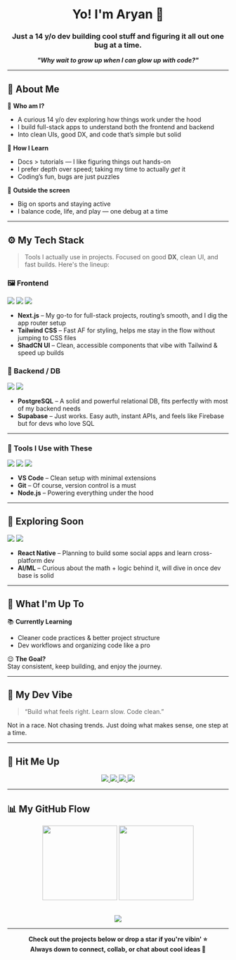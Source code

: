 <h1 align="center">Yo! I'm Aryan 👋</h1>

<h3 align="center">Just a 14 y/o dev building cool stuff and figuring it all out one bug at a time.</h3>

<p align="center"><i><b>"Why wait to grow up when I can glow up with code?"</b></i></p>

---

## 🚀 About Me

🎯 **Who am I?**
- A curious 14 y/o dev exploring how things work under the hood  
- I build full-stack apps to understand both the frontend and backend  
- Into clean UIs, good DX, and code that’s simple but solid

🧠 **How I Learn**
- Docs > tutorials — I like figuring things out hands-on  
- I prefer depth over speed; taking my time to actually *get* it  
- Coding’s fun, bugs are just puzzles

🏀 **Outside the screen**
- Big on sports and staying active  
- I balance code, life, and play — one debug at a time

---

## ⚙️ My Tech Stack

> Tools I actually use in projects. Focused on good **DX**, clean UI, and fast builds. Here's the lineup:

### 🖼 Frontend

<div align="left">
  <img src="https://img.shields.io/badge/Next.js-000000?style=for-the-badge&logo=nextdotjs&logoColor=white" />
  <img src="https://img.shields.io/badge/TailwindCSS-0F172A?style=for-the-badge&logo=tailwindcss&logoColor=38BDF8" />
  <img src="https://img.shields.io/badge/ShadCN_UI-0F0F0F?style=for-the-badge&logo=radixui&logoColor=white" />
</div>

- **Next.js** – My go-to for full-stack projects, routing’s smooth, and I dig the app router setup  
- **Tailwind CSS** – Fast AF for styling, helps me stay in the flow without jumping to CSS files  
- **ShadCN UI** – Clean, accessible components that vibe with Tailwind & speed up builds

### 🧩 Backend / DB

<div align="left">
  <img src="https://img.shields.io/badge/PostgreSQL-1C1C1C?style=for-the-badge&logo=postgresql&logoColor=white" />
  <img src="https://img.shields.io/badge/Supabase-1C1C1C?style=for-the-badge&logo=supabase&logoColor=3ECF8E" />
</div>

- **PostgreSQL** – A solid and powerful relational DB, fits perfectly with most of my backend needs  
- **Supabase** – Just works. Easy auth, instant APIs, and feels like Firebase but for devs who love SQL  

---

### 🧪 Tools I Use with These

<div align="left">
  <img src="https://img.shields.io/badge/VSCode-1C1C1C?style=for-the-badge&logo=visualstudiocode&logoColor=007ACC" />
  <img src="https://img.shields.io/badge/Git-1C1C1C?style=for-the-badge&logo=git&logoColor=F05032" />
  <img src="https://img.shields.io/badge/Node.js-1C1C1C?style=for-the-badge&logo=nodedotjs&logoColor=339933" />
</div>

- **VS Code** – Clean setup with minimal extensions  
- **Git** – Of course, version control is a must  
- **Node.js** – Powering everything under the hood

---

## 🔮 Exploring Soon

<div align="left">
  <img src="https://img.shields.io/badge/React_Native-1C1C1C?style=for-the-badge&logo=react&logoColor=61DAFB" />
  <img src="https://img.shields.io/badge/AI_/_ML-1C1C1C?style=for-the-badge&logo=openai&logoColor=white" />
</div>

- **React Native** – Planning to build some social apps and learn cross-platform dev  
- **AI/ML** – Curious about the math + logic behind it, will dive in once dev base is solid  

---

## 🔭 What I'm Up To

📚 **Currently Learning**  
- Cleaner code practices & better project structure  
- Dev workflows and organizing code like a pro  

😌 **The Goal?**  
Stay consistent, keep building, and enjoy the journey.

---

## 🧘 My Dev Vibe

> “Build what feels right. Learn slow. Code clean.”

Not in a race. Not chasing trends. Just doing what makes sense, one step at a time.

---

## 🔗 Hit Me Up

<p align="center">
  <a href="https://github.com/rajaryandew" target="_blank">
    <img src="https://img.shields.io/badge/GitHub-rajaryandew-1C1C1C?style=for-the-badge&logo=github&logoColor=white"/>
  </a>
  <a href="https://x.com/rajaryandew" target="_blank">
    <img src="https://img.shields.io/badge/X-rajaryandew-1C1C1C?style=for-the-badge&logo=x&logoColor=white"/>
  </a>
  <a href="https://reddit.com/u/rajaryan_dew" target="_blank">
    <img src="https://img.shields.io/badge/Reddit-rajaryan__dew-1C1C1C?style=for-the-badge&logo=reddit&logoColor=FF4500"/>
  </a>
  <img src="https://img.shields.io/badge/Discord-rajaryandew-1C1C1C?style=for-the-badge&logo=discord&logoColor=5865F2"/>
</p>

---

## 📊 My GitHub Flow

<div align="center">
  <img src="https://github-readme-stats.vercel.app/api?username=rajaryandew&show_icons=true&theme=radical&hide_border=true" height="170px"/>
  <img src="https://github-readme-stats.vercel.app/api/top-langs/?username=rajaryandew&layout=compact&theme=radical&hide_border=true" height="170px"/>
</div>

<br/>

<p align="center">
  <img src="https://streak-stats.demolab.com?user=rajaryandew&theme=react&hide_border=true" />
</p>

---

<p align="center">
  <b>Check out the projects below or drop a star if you're vibin' ⭐<br/>
  Always down to connect, collab, or chat about cool ideas 💬</b>
</p>

